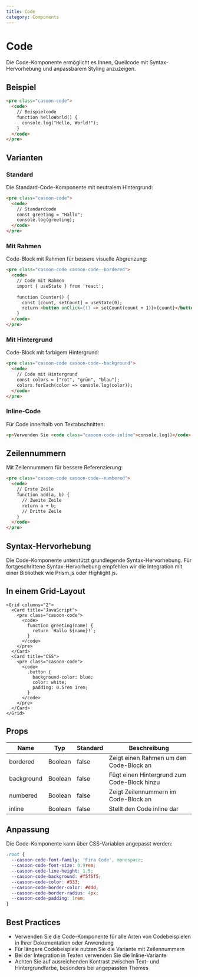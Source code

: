 ```yaml
---
title: Code
category: Components
---
```


# Code

Die Code-Komponente ermöglicht es Ihnen, Quellcode mit Syntax-Hervorhebung und anpassbarem Styling anzuzeigen.

## Beispiel

```html
<pre class="casoon-code">
  <code>
    // Beispielcode
    function helloWorld() {
      console.log("Hello, World!");
    }
  </code>
</pre>
```

## Varianten

### Standard

Die Standard-Code-Komponente mit neutralem Hintergrund:

```html
<pre class="casoon-code">
  <code>
    // Standardcode
    const greeting = "Hallo";
    console.log(greeting);
  </code>
</pre>
```

### Mit Rahmen

Code-Block mit Rahmen für bessere visuelle Abgrenzung:

```html
<pre class="casoon-code casoon-code--bordered">
  <code>
    // Code mit Rahmen
    import { useState } from 'react';
    
    function Counter() {
      const [count, setCount] = useState(0);
      return <button onClick={() => setCount(count + 1)}>{count}</button>;
    }
  </code>
</pre>
```

### Mit Hintergrund

Code-Block mit farbigem Hintergrund:

```html
<pre class="casoon-code casoon-code--background">
  <code>
    // Code mit Hintergrund
    const colors = ["rot", "grün", "blau"];
    colors.forEach(color => console.log(color));
  </code>
</pre>
```

### Inline-Code

Für Code innerhalb von Textabschnitten:

```html
<p>Verwenden Sie <code class="casoon-code-inline">console.log()</code> für die Ausgabe in der Konsole.</p>
```

## Zeilennummern

Mit Zeilennummern für bessere Referenzierung:

```html
<pre class="casoon-code casoon-code--numbered">
  <code>
    // Erste Zeile
    function add(a, b) {
      // Zweite Zeile
      return a + b;
      // Dritte Zeile
    }
  </code>
</pre>
```

## Syntax-Hervorhebung

Die Code-Komponente unterstützt grundlegende Syntax-Hervorhebung. Für fortgeschrittene Syntax-Hervorhebung empfehlen wir die Integration mit einer Bibliothek wie Prism.js oder Highlight.js.

## In einem Grid-Layout

```vue
<Grid columns="2">
  <Card title="JavaScript">
    <pre class="casoon-code">
      <code>
        function greeting(name) {
          return `Hallo ${name}!`;
        }
      </code>
    </pre>
  </Card>
  <Card title="CSS">
    <pre class="casoon-code">
      <code>
        .button {
          background-color: blue;
          color: white;
          padding: 0.5rem 1rem;
        }
      </code>
    </pre>
  </Card>
</Grid>
```

## Props

| Name       | Typ      | Standard | Beschreibung                                     |
|------------|----------|----------|-------------------------------------------------|
| bordered   | Boolean  | false    | Zeigt einen Rahmen um den Code-Block an          |
| background | Boolean  | false    | Fügt einen Hintergrund zum Code-Block hinzu      |
| numbered   | Boolean  | false    | Zeigt Zeilennummern im Code-Block an             |
| inline     | Boolean  | false    | Stellt den Code inline dar                       |

## Anpassung

Die Code-Komponente kann über CSS-Variablen angepasst werden:

```css
:root {
  --casoon-code-font-family: 'Fira Code', monospace;
  --casoon-code-font-size: 0.9rem;
  --casoon-code-line-height: 1.5;
  --casoon-code-background: #f5f5f5;
  --casoon-code-color: #333;
  --casoon-code-border-color: #ddd;
  --casoon-code-border-radius: 4px;
  --casoon-code-padding: 1rem;
}
```

## Best Practices

- Verwenden Sie die Code-Komponente für alle Arten von Codebeispielen in Ihrer Dokumentation oder Anwendung
- Für längere Codebeispiele nutzen Sie die Variante mit Zeilennummern
- Bei der Integration in Texten verwenden Sie die Inline-Variante
- Achten Sie auf ausreichenden Kontrast zwischen Text- und Hintergrundfarbe, besonders bei angepassten Themes 